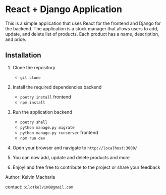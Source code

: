 # React + Django Application
This is a simple application that uses React for the frontend and Django for the backend. 
The application is a stock manager that allows users to add, update, and delete list of products.
Each product has a name, description, and price.

## Installation
1. Clone the repository
    - ```git clone```
2. Install the required dependencies
      backend
    - `poetry install`
      frontend
    - `npm install`
3. Run the application
      backend
    - `poetry shell`
    - `python manage.py migrate`
    - `python manage.py runserver`
      frontend
    - `npm run dev`
   
4. Open your browser and navigate to `http://localhost:3000/`

5. You can now add, update and delete products and more

6. Enjoy! and free free to contribute to the project or share your feedback 

Author: Kelvin Macharia

contact: ```pilotkelvin0@gmail.com```
